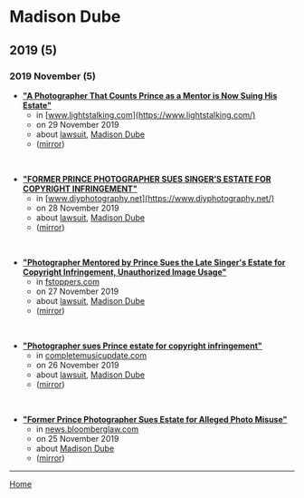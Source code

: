 # Madison Dube

## 2019 (5)

### 2019 November (5)

 - [**"A Photographer That Counts Prince as a Mentor is Now Suing His Estate"**](https://www.lightstalking.com/a-photographer-that-counts-prince-as-a-mentor-is-now-suing-his-estate/)
    - in [www.lightstalking.com](https://www.lightstalking.com/)
    - on 29 November 2019
    - about [lawsuit](../../topics/lawsuit/index.md), [Madison Dube](../../topics/madison-dube/index.md)
    - ([mirror](https://web.archive.org/web/*/https://www.lightstalking.com/a-photographer-that-counts-prince-as-a-mentor-is-now-suing-his-estate/))

<br />

 - [**"FORMER PRINCE PHOTOGRAPHER SUES SINGER’S ESTATE FOR COPYRIGHT INFRINGEMENT"**](https://www.diyphotography.net/former-prince-photographer-sues-singers-estate-for-copyright-infringement/)
    - in [www.diyphotography.net](https://www.diyphotography.net/)
    - on 28 November 2019
    - about [lawsuit](../../topics/lawsuit/index.md), [Madison Dube](../../topics/madison-dube/index.md)
    - ([mirror](https://web.archive.org/web/*/https://www.diyphotography.net/former-prince-photographer-sues-singers-estate-for-copyright-infringement/))

<br />

 - [**"Photographer Mentored by Prince Sues the Late Singer's Estate for Copyright Infringement, Unauthorized Image Usage"**](https://fstoppers.com/legal/photographer-mentored-prince-sues-late-singers-estate-copyright-infringement-431957)
    - in [fstoppers.com](https://fstoppers.com/)
    - on 27 November 2019
    - about [lawsuit](../../topics/lawsuit/index.md), [Madison Dube](../../topics/madison-dube/index.md)
    - ([mirror](https://web.archive.org/web/*/https://fstoppers.com/legal/photographer-mentored-prince-sues-late-singers-estate-copyright-infringement-431957))

<br />

 - [**"Photographer sues Prince estate for copyright infringement"**](https://completemusicupdate.com/article/photographer-sues-prince-estate-for-copyright-infringement/)
    - in [completemusicupdate.com](https://completemusicupdate.com/)
    - on 26 November 2019
    - about [lawsuit](../../topics/lawsuit/index.md), [Madison Dube](../../topics/madison-dube/index.md)
    - ([mirror](https://web.archive.org/web/*/https://completemusicupdate.com/article/photographer-sues-prince-estate-for-copyright-infringement/))

<br />

 - [**"Former Prince Photographer Sues Estate for Alleged Photo Misuse"**](https://news.bloomberglaw.com/ip-law/former-prince-photographer-sues-estate-for-alleged-photo-misuse)
    - in [news.bloomberglaw.com](https://news.bloomberglaw.com/)
    - on 25 November 2019
    - about [Madison Dube](../../topics/madison-dube/index.md)
    - ([mirror](https://web.archive.org/web/*/https://news.bloomberglaw.com/ip-law/former-prince-photographer-sues-estate-for-alleged-photo-misuse))

----

[Home](../index.md)

